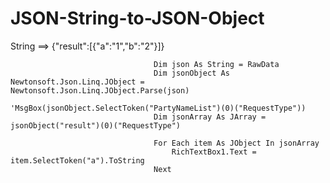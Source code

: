 # JSON-String-to-JSON-Object

String ==>  {"result":[{"a":"1","b":"2"}]}

                                    Dim json As String = RawData
                                    Dim jsonObject As Newtonsoft.Json.Linq.JObject = Newtonsoft.Json.Linq.JObject.Parse(json)
                                    'MsgBox(jsonObject.SelectToken("PartyNameList")(0)("RequestType"))
                                    Dim jsonArray As JArray = jsonObject("result")(0)("RequestType")

                                    For Each item As JObject In jsonArray
                                        RichTextBox1.Text = item.SelectToken("a").ToString
                                    Next

